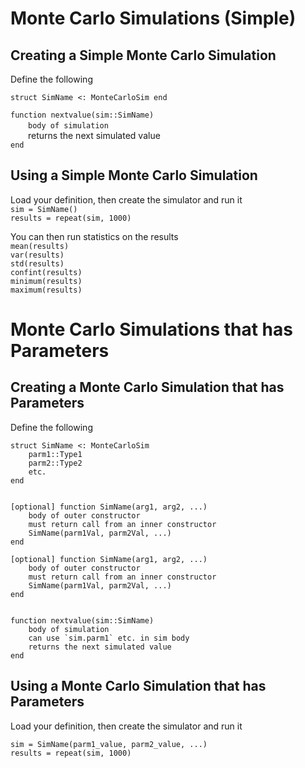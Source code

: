 # Monte Carlo Simulations (Simple)
## Creating a Simple Monte Carlo Simulation 
Define the following

`struct SimName <: MonteCarloSim end`  

`function nextvalue(sim::SimName)`  
&ensp;&ensp;&ensp;&ensp;`body of simulation`  
&ensp;&ensp;&ensp;&ensp;returns the next simulated value  
`end`

## Using a Simple Monte Carlo Simulation 
Load your definition, then create the simulator and run it  
`sim = SimName()`  
`results = repeat(sim, 1000)`

You can then run statistics on the results  
`mean(results)`  
`var(results)`  
`std(results)`  
`confint(results)`  
`minimum(results)`  
`maximum(results)`  

# Monte Carlo Simulations that has Parameters
## Creating a  Monte Carlo Simulation that has Parameters 
Define the following

    struct SimName <: MonteCarloSim   
        parm1::Type1  
        parm2::Type2  
        etc.  
    end  


    [optional] function SimName(arg1, arg2, ...)  
        body of outer constructor  
        must return call from an inner constructor  
        SimName(parm1Val, parm2Val, ...)  
    end

    [optional] function SimName(arg1, arg2, ...)  
        body of outer constructor  
        must return call from an inner constructor  
        SimName(parm1Val, parm2Val, ...)  
    end


    function nextvalue(sim::SimName) 
        body of simulation
        can use `sim.parm1` etc. in sim body 
        returns the next simulated value  
    end

## Using a Monte Carlo Simulation that has Parameters 
Load your definition, then create the simulator and run it  

`sim = SimName(parm1_value, parm2_value, ...)`  
`results = repeat(sim, 1000)`  


